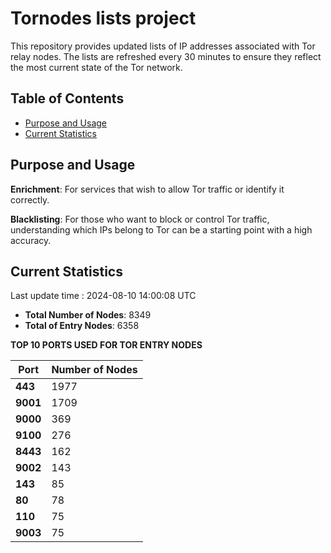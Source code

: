 # Tornodes lists project

This repository provides updated lists of IP addresses associated with Tor relay nodes. The lists are refreshed every 30 minutes to ensure they reflect the most current state of the Tor network.

## Table of Contents

- [Purpose and Usage](#purpose-and-usage)
- [Current Statistics](#current-statistics)


## Purpose and Usage

**Enrichment**: For services that wish to allow Tor traffic or identify it correctly.

**Blacklisting**: For those who want to block or control Tor traffic, understanding which IPs belong to Tor can be a starting point with a high accuracy.

## Current Statistics

Last update time : 2024-08-10 14:00:08 UTC

- **Total Number of Nodes**: 8349
- **Total of Entry Nodes**: 6358

**TOP 10 PORTS USED FOR TOR ENTRY NODES**

| **Port** | **Number of Nodes** |
|------|-----------------|
| **443**   | 1977  |
| **9001**   | 1709  |
| **9000**   | 369  |
| **9100**   | 276  |
| **8443**   | 162  |
| **9002**   | 143  |
| **143**   | 85  |
| **80**   | 78  |
| **110**   | 75  |
| **9003**   | 75  |

